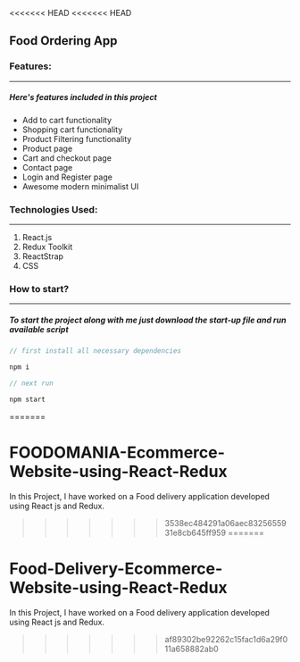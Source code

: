 <<<<<<< HEAD
<<<<<<< HEAD
## Food Ordering App

### Features:

---

##### Here's features included in this project

- Add to cart functionality
- Shopping cart functionality
- Product Filtering functionality
- Product page
- Cart and checkout page
- Contact page
- Login and Register page
- Awesome modern minimalist UI

### Technologies Used:

---

1. React.js
2. Redux Toolkit
3. ReactStrap
4. CSS

### How to start?

---

##### To start the project along with me just download the start-up file and run available script

```javascript
// first install all necessary dependencies

npm i

// next run

npm start

```
=======
# FOODOMANIA-Ecommerce-Website-using-React-Redux
In this Project, I have worked on a Food delivery application developed using React js and Redux.
>>>>>>> 3538ec484291a06aec8325655931e8cb645ff959
=======
# Food-Delivery-Ecommerce-Website-using-React-Redux
In this Project, I have worked on a Food delivery application developed using React js and Redux.
>>>>>>> af89302be92262c15fac1d6a29f011a658882ab0
